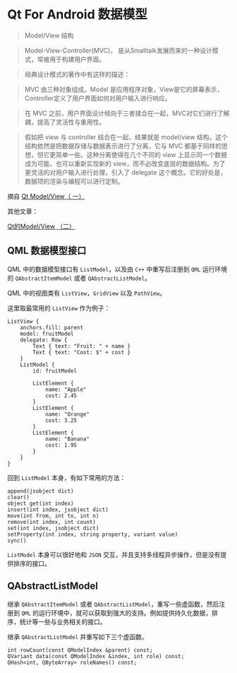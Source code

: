 # Qt For Android 数据模型

> Model/View 结构

> Model-View-Controller(MVC)， 是从Smalltalk发展而来的一种设计模式，常被用于构建用户界面。

> 经典设计模式的著作中有这样的描述：

> MVC 由三种对象组成。Model 是应用程序对象，View是它的屏幕表示，Controller定义了用户界面如何对用户输入进行响应。

> 在 MVC 之前，用户界面设计倾向于三者揉合在一起，MVC对它们进行了解耦，提高了灵活性与重用性。

> 假如把 view 与 controller 结合在一起，结果就是 model/view 结构。这个结构依然是把数据存储与数据表示进行了分离，它与 MVC 都基于同样的思想，但它更简单一些。这种分离使得在几个不同的 view 上显示同一个数据成为可能，也可以重新实现新的 view，而不必改变底层的数据结构。为了更灵活的对用户输入进行处理，引入了 delegate 这个概念。它的好处是，数据项的渲染与编程可以进行定制。

摘自 [Qt Model/View（ 一）](http://blog.csdn.net/leo115/article/details/7532677)

其他文章：

[Qt的Model/View （二）](http://blog.csdn.net/leo115/article/details/7532682)

## QML 数据模型接口

QML 中的数据模型接口有 `ListModel`，以及由 `C++` 中重写后注册到 `QML` 运行环境的 `QAbstractItemModel` 或者 `QAbstractListModel`。

QML 中的视图类有 `ListView`，`GridView` 以及 `PathView`。

这里取最常用的 `ListView` 作为例子：

```
ListView {
    anchors.fill: parent
    model: fruitModel
    delegate: Row {
        Text { text: "Fruit: " + name }
        Text { text: "Cost: $" + cost }
    }
    ListModel {
        id: fruitModel

        ListElement {
            name: "Apple"
            cost: 2.45
        }
        ListElement {
            name: "Orange"
            cost: 3.25
        }
        ListElement {
            name: "Banana"
            cost: 1.95
        }
    }
}
```

回到 `ListModel` 本身，有如下常用的方法：

```
append(jsobject dict)
clear()
object get(int index)
insert(int index, jsobject dict)
move(int from, int to, int n)
remove(int index, int count)
set(int index, jsobject dict)
setProperty(int index, string property, variant value)
sync()
```

`ListModel` 本身可以很好地和 `JSON` 交互，并且支持多线程异步操作，但是没有提供排序的接口。

## QAbstractListModel

继承 `QAbstractItemModel` 或者 `QAbstractListModel`，重写一些虚函数，然后注册到 `QML` 的运行环境中，就可以获取到强大的支持。例如提供持久化数据，排序，统计等一些与业务相关的接口。

继承 `QAbstractListModel` 并重写如下三个虚函数。

```
int rowCount(const QModelIndex &parent) const;
QVariant data(const QModelIndex &index, int role) const;
QHash<int, QByteArray> roleNames() const;
```
